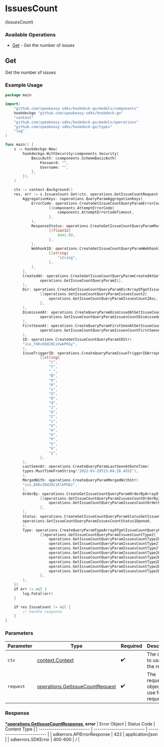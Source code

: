 # IssuesCount
(*IssuesCount*)

### Available Operations

* [Get](#get) - Get the number of issues

## Get

Get the number of issues

### Example Usage

```go
package main

import(
	"github.com/speakeasy-sdks/hookdeck-go/models/components"
	hookdeckgo "github.com/speakeasy-sdks/hookdeck-go"
	"context"
	"github.com/speakeasy-sdks/hookdeck-go/models/operations"
	"github.com/speakeasy-sdks/hookdeck-go/types"
	"log"
)

func main() {
    s := hookdeckgo.New(
        hookdeckgo.WithSecurity(components.Security{
            BasicAuth: &components.SchemeBasicAuth{
                Password: "",
                Username: "",
            },
        }),
    )

    ctx := context.Background()
    res, err := s.IssuesCount.Get(ctx, operations.GetIssueCountRequest{
        AggregationKeys: &operations.QueryParamAggregationKeys{
            ErrorCode: operations.CreateGetIssueCountQueryParamErrorCodeArrayOfAttemptErrorCode(
                    []components.AttemptErrorCode{
                        components.AttemptErrorCodeTimeout,
                    },
            ),
            ResponseStatus: operations.CreateGetIssueCountQueryParamResponseStatusArrayOffloat32(
                    []float32{
                        8441.99,
                    },
            ),
            WebhookID: operations.CreateGetIssueCountQueryParamWebhookIDArrayOfstr(
                    []string{
                        "string",
                    },
            ),
        },
        CreatedAt: operations.CreateGetIssueCountQueryParamCreatedAtGetIssueCountQueryParam2(
                operations.GetIssueCountQueryParam2{},
        ),
        Dir: operations.CreateGetIssueCountQueryParamDirArrayOfgetIssueCountQueryParamIssuesCount2(
                []operations.GetIssueCountQueryParamIssuesCount2{
                    operations.GetIssueCountQueryParamIssuesCount2Asc,
                },
        ),
        DismissedAt: operations.CreateQueryParamDismissedAtGetIssueCountQueryParamIssuesCountDismissedAt2(
                operations.GetIssueCountQueryParamIssuesCountDismissedAt2{},
        ),
        FirstSeenAt: operations.CreateQueryParamFirstSeenAtGetIssueCountQueryParamIssuesCountFirstSeenAt2(
                operations.GetIssueCountQueryParamIssuesCountFirstSeenAt2{},
        ),
        ID: operations.CreateGetIssueCountQueryParamIDStr(
        "iss_YXKv5OdJXCiVwkPhGy",
        ),
        IssueTriggerID: operations.CreateQueryParamIssueTriggerIDArrayOfstr(
                []string{
                    "i",
                    "t",
                    "_",
                    "B",
                    "X",
                    "K",
                    "v",
                    "5",
                    "O",
                    "d",
                    "J",
                    "X",
                    "C",
                    "i",
                    "V",
                    "w",
                    "k",
                    "P",
                    "h",
                    "G",
                    "y",
                },
        ),
        LastSeenAt: operations.CreateQueryParamLastSeenAtDateTime(
        types.MustTimeFromString("2022-03-29T23:04:28.455Z"),
        ),
        MergedWith: operations.CreateQueryParamMergedWithStr(
        "iss_AXKv3OdJXCiKlkPhDz",
        ),
        OrderBy: operations.CreateGetIssueCountQueryParamOrderByArrayOfgetIssueCountQueryParamIssuesCountOrderBy2(
                []operations.GetIssueCountQueryParamIssuesCountOrderBy2{
                    operations.GetIssueCountQueryParamIssuesCountOrderBy2FirstSeenAt,
                },
        ),
        Status: operations.CreateGetIssueCountQueryParamStatusGetIssueCountQueryParamIssuesCountStatus1(
        operations.GetIssueCountQueryParamIssuesCountStatus1Opened,
        ),
        Type: operations.CreateQueryParamTypeArrayOfgetIssueCountQueryParamIssuesCountType2(
                []operations.GetIssueCountQueryParamIssuesCountType2{
                    operations.GetIssueCountQueryParamIssuesCountType2Delivery,
                    operations.GetIssueCountQueryParamIssuesCountType2Transformation,
                    operations.GetIssueCountQueryParamIssuesCountType2Transformation,
                    operations.GetIssueCountQueryParamIssuesCountType2Backpressure,
                    operations.GetIssueCountQueryParamIssuesCountType2Backpressure,
                    operations.GetIssueCountQueryParamIssuesCountType2Delivery,
                    operations.GetIssueCountQueryParamIssuesCountType2Backpressure,
                    operations.GetIssueCountQueryParamIssuesCountType2Delivery,
                },
        ),
    })
    if err != nil {
        log.Fatal(err)
    }

    if res.IssueCount != nil {
        // handle response
    }
}
```

### Parameters

| Parameter                                                                          | Type                                                                               | Required                                                                           | Description                                                                        |
| ---------------------------------------------------------------------------------- | ---------------------------------------------------------------------------------- | ---------------------------------------------------------------------------------- | ---------------------------------------------------------------------------------- |
| `ctx`                                                                              | [context.Context](https://pkg.go.dev/context#Context)                              | :heavy_check_mark:                                                                 | The context to use for the request.                                                |
| `request`                                                                          | [operations.GetIssueCountRequest](../../models/operations/getissuecountrequest.md) | :heavy_check_mark:                                                                 | The request object to use for the request.                                         |


### Response

**[*operations.GetIssueCountResponse](../../models/operations/getissuecountresponse.md), error**
| Error Object               | Status Code                | Content Type               |
| -------------------------- | -------------------------- | -------------------------- |
| sdkerrors.APIErrorResponse | 422                        | application/json           |
| sdkerrors.SDKError         | 400-600                    | */*                        |
